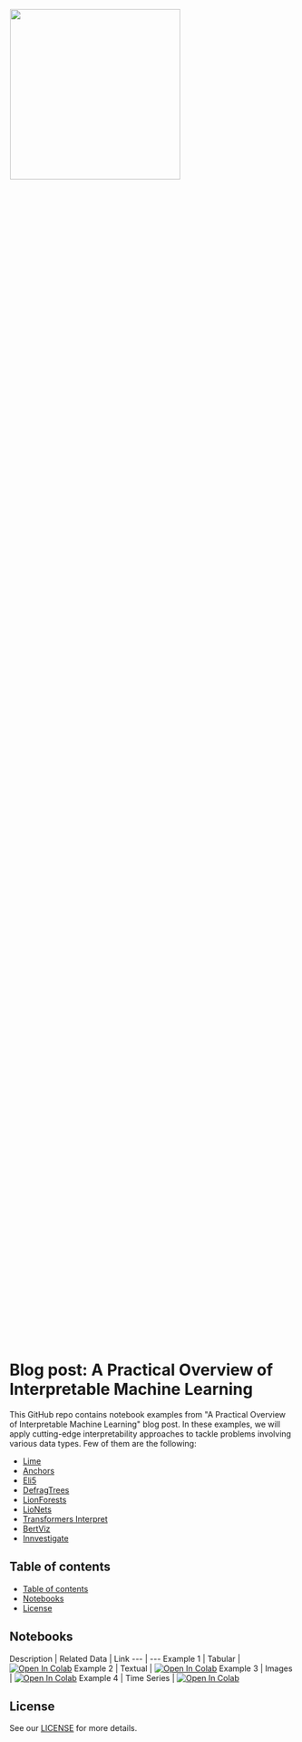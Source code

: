 <p align="center" style="width: 60%; height: 60%"><a href="https://www.medoid.ai/" target="_blank"><img src="https://www.medoid.ai/wp-content/uploads/2020/05/medoid-ai-logo-2.png" width="300px;" /></a></p>

# Blog post: A Practical Overview of Interpretable Machine Learning

This GitHub repo contains notebook examples from "A Practical Overview of Interpretable Machine Learning" blog post. In these examples, we will apply cutting-edge interpretability approaches to tackle problems involving various data types. Few of them are the following:
- [Lime](https://github.com/marcotcr/lime)
- [Anchors](https://github.com/marcotcr/anchor)
- [Eli5](https://github.com/eli5-org/eli5)
- [DefragTrees](https://github.com/sato9hara/defragTrees)
- [LionForests](https://github.com/intelligence-csd-auth-gr/LionLearn)
- [LioNets](https://github.com/intelligence-csd-auth-gr/LionLearn)
- [Transformers Interpret](https://github.com/cdpierse/transformers-interpret)
- [BertViz](https://github.com/jessevig/bertviz)
- [Innvestigate](https://github.com/albermax/innvestigate)

## Table of contents

- [Table of contents](#table-of-contents)
- [Notebooks](#notebooks)
- [License](#license)

## Notebooks

Description | Related Data | Link
--- | ---
Example 1 | Tabular | [![Open In Colab](https://colab.research.google.com/assets/colab-badge.svg)](https://colab.research.google.com/github/medoidai/interpretable-machine-learning-blog-notebooks/blob/main/notebooks/example_1.ipynb)
Example 2 | Textual | [![Open In Colab](https://colab.research.google.com/assets/colab-badge.svg)](https://colab.research.google.com/github/medoidai/interpretable-machine-learning-blog-notebooks/blob/main/notebooks/example_2.ipynb)
Example 3 | Images | [![Open In Colab](https://colab.research.google.com/assets/colab-badge.svg)](https://colab.research.google.com/github/medoidai/interpretable-machine-learning-blog-notebooks/blob/main/notebooks/example_3.ipynb)
Example 4 | Time Series | [![Open In Colab](https://colab.research.google.com/assets/colab-badge.svg)](https://colab.research.google.com/github/medoidai/interpretable-machine-learning-blog-notebooks/blob/main/notebooks/example_4.ipynb)

## License

See our [LICENSE](LICENSE) for more details.
